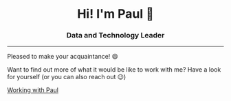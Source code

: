 <!--
**paulmonk/paulmonk** is a ✨ _special_ ✨ repository because its `README.md` (this file) appears on your GitHub profile.

Here are some ideas to get you started:

- 🔭 I’m currently working on ...
- 🌱 I’m currently learning ...
- 👯 I’m looking to collaborate on ...
- 🤔 I’m looking for help with ...
- 💬 Ask me about ...
- 📫 How to reach me: ...
- 😄 Pronouns: ...
- ⚡ Fun fact: ...
-->

<h1 align="center">Hi! I'm Paul 👋</h1>
<h3 align="center"><b>Data and Technology Leader</b></h3>

---

Pleased to make your acquaintance! 😄

Want to find out more of what it would be like to work with me? Have a look for yourself (or you can also reach out 😉)

[Working with Paul](https://docs.google.com/document/d/1EeknLYHiPmgZwp_1eXgm5OWyzHZlIeEvF4gdPja6Tqw/)
